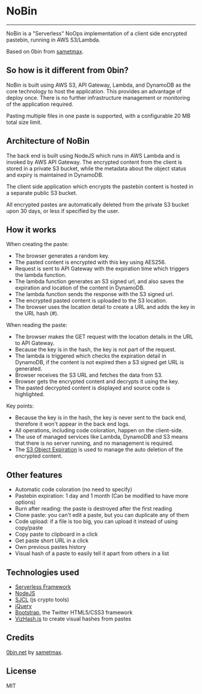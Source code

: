 # NoBin
----

NoBin is a "Serverless" NoOps implementation of a client side encrypted pastebin, running in AWS S3/Lambda.

Based on 0bin from [sametmax](https://github.com/sametmax/0bin).

## So how is it different from 0bin?

NoBin is built using AWS S3, API Gateway, Lambda, and DynamoDB as the core technology to host the application. This provides an advantage of deploy once. There is no further infrastructure management or monitoring of the application required.

Pasting multiple files in one paste is supported, with a configurable 20 MB total size limit.

## Architecture of NoBin

The back end is built using NodeJS which runs in AWS Lambda and is invoked by AWS API Gateway. The encrypted content from the client is stored in a private S3 bucket, while the metadata about the object status and expiry is maintained in DynamoDB.

The client side application which encrypts the pastebin content is hosted in a separate public S3 bucket.

All encrypted pastes are automatically deleted from the private S3 bucket upon 30 days, or less if specified by the user.

## How it works

When creating the paste:

* The browser generates a random key.
* The pasted content is encrypted with this key using AES256.
* Request is sent to API Gateway with the expiration time which triggers the lambda function.
* The lambda function generates an S3 signed url, and also saves the expiration and location of the content in DynamoDB.
* The lambda function sends the response with the S3 signed url.
* The encrypted pasted content is uploaded to the S3 location.
* The browser uses the location detail to create a URL and adds the key in the URL hash (#).

When reading the paste:

* The browser makes the GET request with the location details in the URL to API Gateway.
* Because the key is in the hash, the key is not part of the request.
* The lambda is triggered which checks the expiration detail in DynamoDB, if the content is not expired then a S3 signed get URL is generated.
* Browser receives the S3 URL and fetches the data from S3.
* Browser gets the encrypted content and decrypts it using the key.
* The pasted decrypted content is displayed and source code is highlighted.


Key points:

* Because the key is in the hash, the key is never sent to the back end, therefore it won't appear in the back end logs.
* All operations, including code coloration, happen on the client-side.
* The use of managed services like Lambda, DynamoDB and S3 means that there is no server running, and no management is required.
* The [S3 Object Expiration](https://aws.amazon.com/blogs/aws/amazon-s3-object-expiration/) is used to manage the auto deletion of the encrypted content.

## Other features

* Automatic code coloration (no need to specify)
* Pastebin expiration: 1 day and 1 month (Can be modified to have more options)
* Burn after reading: the paste is destroyed after the first reading
* Clone paste: you can't edit a paste, but you can duplicate any of them
* Code upload: if a file is too big, you can upload it instead of using copy/paste
* Copy paste to clipboard in a click
* Get paste short URL in a click
* Own previous pastes history
* Visual hash of a paste to easily tell it apart from others in a list

## Technologies used

* [Serverless Framework](https://github.com/serverless/serverless)
* [NodeJS](http://nodejs.org/)
* [SJCL](http://crypto.stanford.edu/sjcl/) (js crypto tools)
* [jQuery](http://jquery.com/)
* [Bootstrap](http://twitter.github.com/bootstrap/), the Twitter HTML5/CSS3 framework
* [VizHash.js](https://github.com/sametmax/VizHash.js) to create visual hashes from pastes

## Credits

[0bin.net](http://0bin.net/) by [sametmax](https://github.com/sametmax/0bin).


## License

MIT
